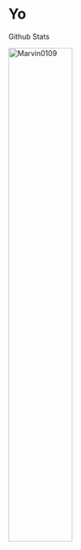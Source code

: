 # Yo
Github Stats

<img width="50%" src="https://github-readme-stats.vercel.app/api?username=Marvin0109&show_icons=true&hide_border=truetitle_color=fff&bg_color=161b22&text_color=c9d1d9&icon_color=58a6ff" alt="Marvin0109" />
